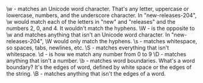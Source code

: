 
\w - matches an Unicode word character. That's any letter, uppercase or lowercase, numbers, and the underscore character. In "new-releases-204", \w would match each of the letters in "new" and "releases" and the numbers 2, 0, and 4. It wouldn't match the hyphens.
\W - is the opposite to \w and matches anything that isn't an Unicode word character. In "new-releases-204", \W would only match the hyphens.
\s - matches whitespace, so spaces, tabs, newlines, etc.
\S - matches everything that isn't whitespace.
\d - is how we match any number from 0 to 9
\D - matches anything that isn't a number.
\b - matches word boundaries. What's a word boundary? It's the edges of word, defined by white space or the edges of the string.
\B - matches anything that isn't the edges of a word.
